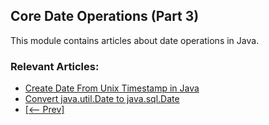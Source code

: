 ## Core Date Operations (Part 3)
This module contains articles about date operations in Java.

### Relevant Articles:

- [Create Date From Unix Timestamp in Java](https://www.baeldung.com/java-date-unix-timestamp)
- [Convert java.util.Date to java.sql.Date](https://www.baeldung.com/java-convert-util-date-to-sql)
- [[<-- Prev]](/core-java-modules/core-java-date-operations-2)
